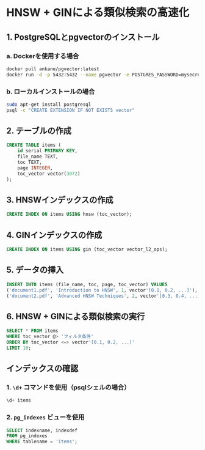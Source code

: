 
# HNSW + GINによる類似検索の高速化

## 1. PostgreSQLとpgvectorのインストール

### a. Dockerを使用する場合

```bash
docker pull ankane/pgvector:latest
docker run -d -p 5432:5432 --name pgvector -e POSTGRES_PASSWORD=mysecretpassword ankane/pgvector:latest
```

### b. ローカルインストールの場合

```bash
sudo apt-get install postgresql
psql -c "CREATE EXTENSION IF NOT EXISTS vector"
```

## 2. テーブルの作成

```sql
CREATE TABLE items (
    id serial PRIMARY KEY,
    file_name TEXT,
    toc TEXT,
    page INTEGER,
    toc_vector vector(3072)
);
```

## 3. HNSWインデックスの作成

```sql
CREATE INDEX ON items USING hnsw (toc_vector);
```

## 4. GINインデックスの作成

```sql
CREATE INDEX ON items USING gin (toc_vector vector_l2_ops);
```

## 5. データの挿入

```sql
INSERT INTO items (file_name, toc, page, toc_vector) VALUES
('document1.pdf', 'Introduction to HNSW', 1, vector'[0.1, 0.2, ...]'),
('document2.pdf', 'Advanced HNSW Techniques', 2, vector'[0.3, 0.4, ...]');
```

## 6. HNSW + GINによる類似検索の実行

```sql
SELECT * FROM items
WHERE toc_vector @> 'フィルタ条件'
ORDER BY toc_vector <=> vector'[0.1, 0.2, ...]'
LIMIT 10;
```

## インデックスの確認

### 1. `\d+` コマンドを使用（psqlシェルの場合）

```sql
\d+ items
```

### 2. `pg_indexes` ビューを使用

```sql
SELECT indexname, indexdef
FROM pg_indexes
WHERE tablename = 'items';
```
